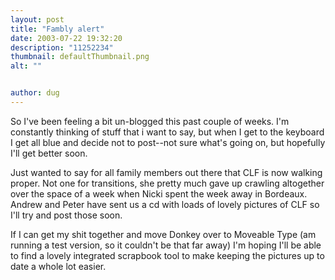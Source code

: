 ```yaml
---
layout: post
title: "Fambly alert"
date: 2003-07-22 19:32:20
description: "11252234"
thumbnail: defaultThumbnail.png
alt: ""


author: dug
---
```


<p>So I've been feeling a bit un-blogged this past couple of weeks. I'm constantly thinking of stuff that i want to say, but when I get to the keyboard I get all blue and decide not to post--not sure what's going on, but hopefully I'll get better soon.</p>

<p>Just wanted to say for all family members out there that <span class="caps">CLF </span>is now walking proper. Not one for transitions, she pretty much gave up crawling altogether over the space of a week when Nicki spent the week away in Bordeaux. Andrew and Peter have sent us a cd with loads of lovely pictures of <span class="caps">CLF </span>so I'll try and post those soon.</p>

<p>If I can get my shit together and move Donkey over to Moveable Type (am running a test version, so it couldn't be that far away) I'm hoping I'll be able to find a lovely integrated scrapbook tool to make keeping the pictures up to date a whole lot easier.</p>
